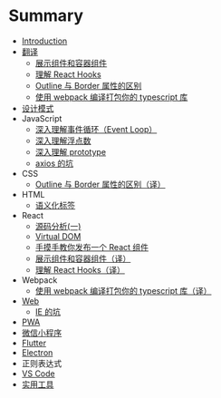 # Summary

- [Introduction](README.md)
- [翻译](translation/README.md)
  - [展示组件和容器组件](translation/2019-01-31.md)
  - [理解 React Hooks](translation/2019-02-21.md)
  - [Outline 与 Border 属性的区别](translation/2019-03-13.md)
  - [使用 webpack 编译打包你的 typescript 库](translation/2019-03-27.md)
- [设计模式](DesignPattern/README.md)
- JavaScript
  - [深入理解事件循环（Event Loop）](JavaScript/event-loop.md)
  - [深入理解浮点数](JavaScript/float-number.md)
  - [深入理解 prototype](JavaScript/prototype.md)
  - [axios 的坑](JavaScript/axios.md)
- CSS
  - [Outline 与 Border 属性的区别（译）](translation/2019-03-13.md)
- HTML
  - [语义化标签](HTML/tag.md)
- React
  - [源码分析(一)](React/source-code-analyze-1.md)
  - [Virtual DOM](React/dom-diff.md)
  - [手摸手教你发布一个 React 组件](React/how-to-create-a-react-component.md)
  - [展示组件和容器组件（译）](translation/2019-01-31.md)
  - [理解 React Hooks（译）](translation/2019-02-21.md)
- Webpack
  - [使用 webpack 编译打包你的 typescript 库（译）](translation/2019-03-27.md)
- [Web](Web/README.md)
  - [IE 的坑](Web/IE.md)  
- [PWA](PWA/README.md)
- [微信小程序](mp/README.md)
- [Flutter](Flutter/README.md)
- [Electron](Electron/README.md)
- 正则表达式
- [VS Code](VSCode/README.md)
- [实用工具](Tools.md)
